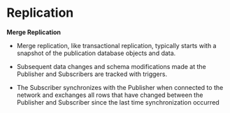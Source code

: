# Replication

**Merge Replication**

- Merge replication, like transactional replication, typically starts with a snapshot of the publication database objects and data. 

- Subsequent data changes and schema modifications made at the Publisher and Subscribers are tracked with triggers. 

- The Subscriber synchronizes with the Publisher when connected to the network and exchanges all rows that have changed between the Publisher and Subscriber since the last time synchronization occurred
